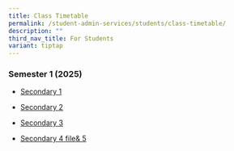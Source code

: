 ```yaml
---
title: Class Timetable
permalink: /student-admin-services/students/class-timetable/
description: ""
third_nav_title: For Students
variant: tiptap
---
```

<h3>Semester 1 (2025)</h3>
<ul data-tight="true" class="tight">
<li>
<p><a href="/files/2025_Sem_1_TT_S1.pdf" rel="noopener noreferrer nofollow" target="_blank">Secondary 1</a>
</p>
</li>
<li>
<p><a href="/files/2025_Sem_1_TT_S2.pdf" rel="noopener noreferrer nofollow" target="_blank">Secondary 2</a>
</p>
</li>
<li>
<p><a href="/files/2025_Sem_1_TT_S3.pdf" rel="noopener noreferrer nofollow" target="_blank">Secondary 3</a>
</p>
</li>
<li>
<p><a href="/files/2024_Sem2_TT_Sec_4___Sec_5.pdf" rel="noopener noreferrer nofollow" target="_blank">Secondary 4 </a>
<a href="/files/2025_Sem_1_TT_S4_5.pdf" rel="noopener nofollow" target="_blank">file</a><a href="/files/2024_Sem2_TT_Sec_4___Sec_5.pdf" rel="noopener noreferrer nofollow" target="_blank">&amp; 5</a>
</p>
</li>
</ul>
<p></p>